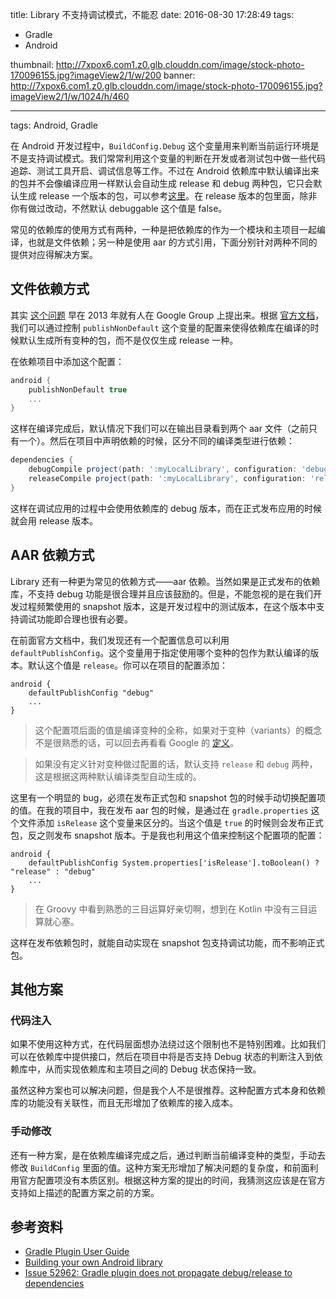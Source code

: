 title: Library 不支持调试模式，不能忍
date: 2016-08-30 17:28:49
tags: 
- Gradle
- Android
  
thumbnail: http://7xpox6.com1.z0.glb.clouddn.com/image/stock-photo-170096155.jpg?imageView2/1/w/200
banner: http://7xpox6.com1.z0.glb.clouddn.com/image/stock-photo-170096155.jpg?imageView2/1/w/1024/h/460 

---


tags: Android, Gradle

在 Android 开发过程中，`BuildConfig.Debug` 这个变量用来判断当前运行环境是不是支持调试模式。我们常常利用这个变量的判断在开发或者测试包中做一些代码追踪、测试工具开启、调试信息等工作。不过在 Android 依赖库中默认编译出来的包并不会像编译应用一样默认会自动生成 release 和 debug 两种包，它只会默认生成 release 一个版本的包，可以参考[这里](http://tools.android.com/tech-docs/new-build-system/user-guide#TOC-Referencing-a-Library)。在 release 版本的包里面，除非你有做过改动，不然默认 debuggable 这个值是 false。

常见的依赖库的使用方式有两种，一种是把依赖库的作为一个模块和主项目一起编译，也就是文件依赖；另一种是使用 aar 的方式引用，下面分别针对两种不同的提供对应得解决方案。

## 文件依赖方式

其实 [这个问题](https://code.google.com/p/android/issues/detail?id=52962) 早在 2013 年就有人在 Google Group 上提出来。根据 [官方文档](http://tools.android.com/tech-docs/new-build-system/user-guide#TOC-Library-Publication)，我们可以通过控制 `publishNonDefault` 这个变量的配置来使得依赖库在编译的时候默认生成所有变种的包，而不是仅仅生成 release 一种。

在依赖项目中添加这个配置：

```groovy
android {
    publishNonDefault true
    ...
}
```

这样在编译完成后，默认情况下我们可以在输出目录看到两个 aar 文件（之前只有一个）。然后在项目中声明依赖的时候，区分不同的编译类型进行依赖：

```groovy
dependencies {
    debugCompile project(path: ':myLocalLibrary', configuration: 'debug')
    releaseCompile project(path: ':myLocalLibrary', configuration: 'release')
}
```

这样在调试应用的过程中会使用依赖库的 debug 版本，而在正式发布应用的时候就会用 release 版本。

## AAR 依赖方式

Library 还有一种更为常见的依赖方式——aar 依赖。当然如果是正式发布的依赖库，不支持 debug 功能是很合理并且应该鼓励的。但是，不能忽视的是在我们开发过程频繁使用的 snapshot 版本，这是开发过程中的测试版本，在这个版本中支持调试功能即合理也很有必要。

在前面官方文档中，我们发现还有一个配置信息可以利用 `defaultPublishConfig`。这个变量用于指定使用哪个变种的包作为默认编译的版本。默认这个值是 `release`。你可以在项目的配置添加：

```
android {
    defaultPublishConfig "debug"
    ...
}
```

> 这个配置项后面的值是编译变种的全称，如果对于变种（variants）的概念不是很熟悉的话，可以回去再看看 Google 的 [定义](https://developer.android.com/studio/build/build-variants.html)。

> 如果没有定义针对变种做过配置的话，默认支持 `release` 和 `debug` 两种，这是根据这两种默认编译类型自动生成的。

这里有一个明显的 bug，必须在发布正式包和 snapshot 包的时候手动切换配置项的值。在我的项目中，我在发布 aar 包的时候，是通过在 `gradle.properties` 这个文件添加 `isRelease` 这个变量来区分的。当这个值是 `true` 的时候则会发布正式包，反之则发布 snapshot 版本。于是我也利用这个值来控制这个配置项的配置：

```
android {
	defaultPublishConfig System.properties['isRelease'].toBoolean() ? "release" : "debug"
    ...
}
```

> 在 Groovy 中看到熟悉的三目运算好亲切啊，想到在 Kotlin 中没有三目运算就心塞。

这样在发布依赖包时，就能自动实现在 snapshot 包支持调试功能，而不影响正式包。

## 其他方案

### 代码注入

如果不使用这种方式，在代码层面想办法绕过这个限制也不是特别困难。比如我们可以在依赖库中提供接口，然后在项目中将是否支持 Debug 状态的判断注入到依赖库中，从而实现依赖库和主项目之间的 Debug 状态保持一致。

虽然这种方案也可以解决问题，但是我个人不是很推荐。这种配置方式本身和依赖库的功能没有关联性，而且无形增加了依赖库的接入成本。

### 手动修改

还有一种方案，是在依赖库编译完成之后，通过判断当前编译变种的类型，手动去修改 `BuildConfig` 里面的值。这种方案无形增加了解决问题的复杂度，和前面利用官方配置项没有本质区别。根据这种方案的提出的时间，我猜测这应该是在官方支持如上描述的配置方案之前的方案。

## 参考资料

- [Gradle Plugin User Guide](http://tools.android.com/tech-docs/new-build-system/user-guide)
- [Building your own Android library](https://guides.codepath.com/android/Building-your-own-Android-library)
- [Issue 52962:	Gradle plugin does not propagate debug/release to dependencies](https://code.google.com/p/android/issues/detail?id=52962)
